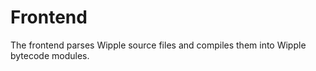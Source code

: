 # Frontend

The frontend parses Wipple source files and compiles them into Wipple bytecode modules.
